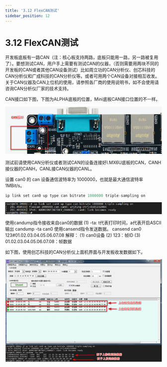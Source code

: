 ```yaml
---
title: '3.12 FlexCAN测试'
sidebar_position: 12
---
```


# 3.12 FlexCAN测试

开发板底板有一路CAN（注：核心板支持两路，底板只能用一路，另一路被复用了）。要想测试CAN，用户手上需要有测试CAN的仪器，（否则需要用两块不同的开发板的CAN或者其他CAN设备测试）比如周立功的CAN分析仪、创芯科技的CAN分析仪和广成科技的CAN分析仪等。或者可用两个CAN设备对接相互收发。关于CAN仪器及CAN上位机的使用，请参照各厂商的使用说明书，如不会使用请咨询CAN分析仪厂家的技术支持。

CAN接口如下图，下图为ALPHA底板的位置，Mini底板CAN接口位置的不一样。

![3.12.1](./img/3.12.1.png)

测试前请使用CAN分析仪或者测试CAN的设备连接好I.MX6U底板的CAN，CANH接仪器的CANH，CANL接CAN仪器的CANL。

设置 can0 的 can 设备通信波特率为 1000000，也就是最大通信波特率1MBit/s。
```c#
ip link set can0 up type can bitrate 1000000 triple-sampling on
```

![3.12.2](./img/3.12.2.png)

使用candump指令接收来自can0的数据
(1)	-ta: t代表打印时间，a代表开启ASCII输出
candump -ta can0
使用cansend指令发送数据。
cansend can0 123#01.02.03.04.05.06.07.08
解释：
(1)	can0设备
(2)	123：帧ID
(3)	01.02.03.04.05.06.07.08：帧数据

如下图，使用创芯科技的CAN分析仪上面机界面与开发板收发数据如下。

![3.12.3](./img/3.12.3.png)




